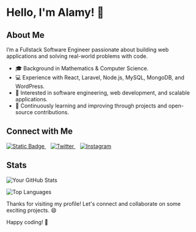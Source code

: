 # Hello, I'm Alamy! 👋

## About Me

I’m a Fullstack Software Engineer passionate about building web applications and solving real-world problems with code.

- 🎓 Background in Mathematics & Computer Science.
- 💻 Experience with React, Laravel, Node.js, MySQL, MongoDB, and WordPress.
- 🚀 Interested in software engineering, web development, and scalable applications.
- 🌱 Continuously learning and improving through projects and open-source contributions.
<!---
- 💬 Ask me about [Your Area of Expertise].

## Tech Stack

Here are some of the technologies and tools I enjoy working with:

- 🚀 [Technology 1]
- 🌐 [Technology 2]
- 📱 [Technology 3]
- 💻 [Technology 4]

## Projects

Some of the projects I'm proud of:

- [Project 1 Name](Link to Project 1): Description of the project.
- [Project 2 Name](Link to Project 2): Description of the project.
- [Project 3 Name](Link to Project 3): Description of the project.

You can find more of my projects on [GitHub](https://github.com/YourGitHubUsername).
--->

## Connect with Me

<a href="https://www.linkedin.com/in/mustaphaelalamy/">
 <img alt="Static Badge" src="https://img.shields.io/badge/LinkedIn-%230A66C2?style=flat-square&logo=LinkedIn&logoColor=white&link=https%3A%2F%2Fwww.linkedin.com%2Fin%2Fmustaphaelalamy%2F">
 </a>
 <span>&nbsp;&nbsp;</span>
 <a href="https://twitter.com/elalamymustapha">
 <img alt="Twitter" src="https://img.shields.io/badge/Twitter-%231D9BF0?style=flat-square&logo=twitter&logoColor=white&link=https%3A%2F%2Ftwitter.com%2Falamy2711">
 </a>
 <span>&nbsp;&nbsp;</span>
 <a href="https://www.instagram.com/alamy2711/">
 <img alt="Instagram" src="https://img.shields.io/badge/Instagram-%23E4405F?style=flat-square&logo=instagram&logoColor=white&link=https%3A%2F%2Fwww.instagram.com%2Falamy2711%2F">
 </a>

## Stats

![Your GitHub Stats](https://github-readme-stats.vercel.app/api?username=alamy2711&show_icons=true&theme=radical)

![Top Languages](https://github-readme-stats.vercel.app/api/top-langs/?username=alamy2711&layout=compact&theme=radical)

Thanks for visiting my profile! Let's connect and collaborate on some exciting projects. 😄

Happy coding! 🚀

